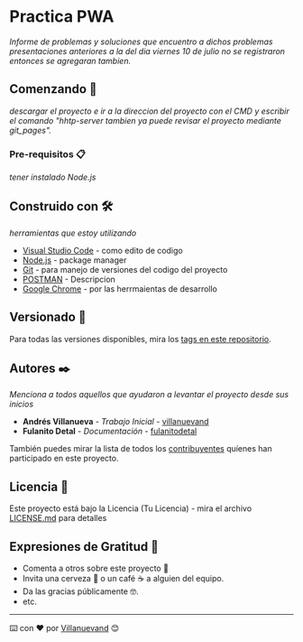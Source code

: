 # Practica PWA

_Informe de problemas y soluciones que encuentro a dichos problemas presentaciones anteriores 
a la del dia viernes 10 de julio no se registraron entonces se agregaran tambien._

## Comenzando 🚀

_descargar el proyecto e ir a la direccion del proyecto con el CMD y escribir el comando "hhtp-server tambien ya puede revisar el proyecto mediante git_pages"._

### Pre-requisitos 📋

_tener instalado Node.js_

## Construido con 🛠️

_herramientas que estoy utilizando_

* [Visual Studio Code](https://code.visualstudio.com/) - como edito de codigo
* [Node.js](https://nodejs.org/es/) - package manager
* [Git](https://git-scm.com/) - para manejo de versiones del codigo del proyecto
* [POSTMAN](https://www.postman.com/) - Descripcion
* [Google Chrome](https://www.google.com/intl/es-419/chrome/) - por las herrmaientas de desarrollo

## Versionado 📌

Para todas las versiones disponibles, mira los [tags en este repositorio](https://github.com/remrodri/practicaAwa).

## Autores ✒️

_Menciona a todos aquellos que ayudaron a levantar el proyecto desde sus inicios_

* **Andrés Villanueva** - *Trabajo Inicial* - [villanuevand](https://github.com/villanuevand)
* **Fulanito Detal** - *Documentación* - [fulanitodetal](#fulanito-de-tal)

También puedes mirar la lista de todos los [contribuyentes](https://github.com/your/project/contributors) quíenes han participado en este proyecto. 

## Licencia 📄

Este proyecto está bajo la Licencia (Tu Licencia) - mira el archivo [LICENSE.md](LICENSE.md) para detalles

## Expresiones de Gratitud 🎁

* Comenta a otros sobre este proyecto 📢
* Invita una cerveza 🍺 o un café ☕ a alguien del equipo. 
* Da las gracias públicamente 🤓.
* etc.



---
⌨️ con ❤️ por [Villanuevand](https://github.com/Villanuevand) 😊
